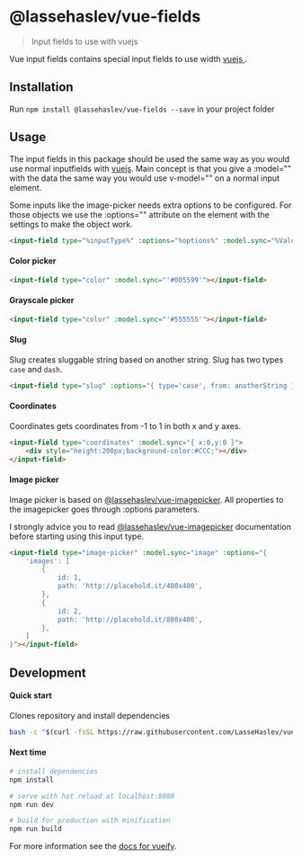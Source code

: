 # @lassehaslev/vue-fields
> Input fields to use with vuejs

Vue input fields contains special input fields to use width [ vuejs ]( http://vuejs.org/ ).

## Installation
Run ```npm install @lassehaslev/vue-fields --save``` in your project folder

## Usage
The input fields in this package should be used the same way as you would use normal inputfields with [vuejs](http://vuejs.org/).
Main concept is that you give a :model="" with the data the same way you would use v-model="" on a normal input element.

Some inputs like the image-picker needs extra options to be configured. For those objects we use the :options="" attribute on the element with the settings to make the object work.

``` html
<input-field type="%inputType%" :options="%options%" :model.sync="%Value to be updated%"></input-field>
```


#### Color picker
``` html
<input-field type="color" :model.sync="'#005599'"></input-field>
```

#### Grayscale picker
``` html
<input-field type="color" :model.sync="'#555555'"></input-field>
```

#### Slug
Slug creates sluggable string based on another string.
Slug has two types ```case``` and ```dash```.
``` html
<input-field type="slug" :options="{ type='case', from: anotherString }" :model.sync="'#555555'"></input-field>
```

#### Coordinates
Coordinates gets coordinates from -1 to 1 in both x and y axes.  
``` html
<input-field type="coordinates" :model.sync="{ x:0,y:0 }">
    <div style="height:200px;background-color:#CCC;"></div>
</input-field>
```

#### Image picker
Image picker is based on [@lassehaslev/vue-imagepicker](https://github.com/lassehasleV/vue-imagepicker). All properties to the imagepicker goes through :options parameters.

I strongly advice you to read [@lassehaslev/vue-imagepicker](https://github.com/lassehasleV/vue-imagepicker) documentation before starting using this input type.
``` html
<input-field type="image-picker" :model.sync="image" :options="{
    'images': [
        {
            id: 1,
            path: 'http://placehold.it/400x400',
        },
        {
            id: 2,
            path: 'http://placehold.it/800x400',
        },
    ]
}"></input-field>
```

## Development
#### Quick start
Clones repository and install dependencies
``` bash
bash -c "$(curl -fsSL https://raw.githubusercontent.com/LasseHaslev/vue-fields/master/install.sh)"
```

#### Next time
``` bash
# install dependencies
npm install

# serve with hot reload at localhost:8080
npm run dev

# build for production with minification
npm run build
```

For more information see the [docs for vueify](https://github.com/vuejs/vueify).
